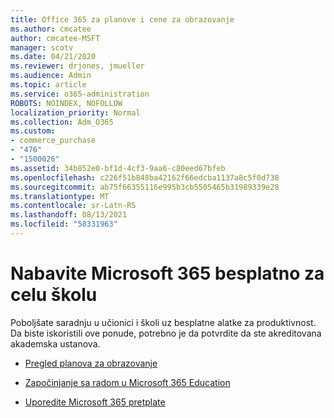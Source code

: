 ```yaml
---
title: Office 365 za planove i cene za obrazovanje
ms.author: cmcatee
author: cmcatee-MSFT
manager: scotv
ms.date: 04/21/2020
ms.reviewer: drjones, jmueller
ms.audience: Admin
ms.topic: article
ms.service: o365-administration
ROBOTS: NOINDEX, NOFOLLOW
localization_priority: Normal
ms.collection: Adm_O365
ms.custom:
- commerce_purchase
- "476"
- "1500026"
ms.assetid: 34b852e0-bf1d-4cf3-9aa6-c80eed67bfeb
ms.openlocfilehash: c226f51b848ba42162f66edcba1137a8c5f0d738
ms.sourcegitcommit: ab75f66355116e995b3cb5505465b31989339e28
ms.translationtype: MT
ms.contentlocale: sr-Latn-RS
ms.lasthandoff: 08/13/2021
ms.locfileid: "58331963"
---
```

# <a name="get-microsoft-365-free-for-your-entire-school"></a>Nabavite Microsoft 365 besplatno za celu školu

Poboljšate saradnju u učionici i školi uz besplatne alatke za produktivnost. Da biste iskoristili ove ponude, potrebno je da potvrdite da ste akreditovana akademska ustanova.
  
- [Pregled planova za obrazovanje](https://products.office.com/academic/compare-office-365-education-plans)

- [Započinjanje sa radom u Microsoft 365 Education](https://support.office.com/article/get-started-with-office-365-education-ab02abe5-a1ee-458c-b749-5b44416ccf14?wt.mc_id=o365_portal_mmaven&ui=en-US&rs=en-US&ad=US)

- [Uporedite Microsoft 365 pretplate](https://products.office.com/business/compare-more-office-365-for-business-plans)